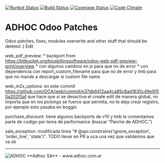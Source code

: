 [![Runbot Status](http://runbot.adhoc.com.ar/runbot/badge/flat/37/11.0.svg)](http://runbot.adhoc.com.ar/runbot/repo/github-com-ingadhoc-patches-37)
[![Build Status](https://travis-ci.org/ingadhoc/patches.svg?branch=11.0)](https://travis-ci.org/ingadhoc/patches)
[![Coverage Status](https://coveralls.io/repos/ingadhoc/patches/badge.png?branch=11.0)](https://coveralls.io/r/ingadhoc/patches?branch=11.0)
[![Code Climate](https://codeclimate.com/github/ingadhoc/patches/badges/gpa.svg)](https://codeclimate.com/github/ingadhoc/patches)

# ADHOC Odoo Patches

Odoo patches, fixes, modules overwrite and other stuff that should be deleted :) Edit

web_pdf_preview:
    * backport from https://bitbucket.org/biosbillingsoftware/odoo-web-pdf-preview-print/overview
    * con algunos cambios en js para que no de error
    * con dependencia con report_custom_filename para que no de error y tmb para que no mande a descargar si custom file name

web_m2x_options:
    en este commit https://github.com/OCA/web/commit/e37db6412aa4ca85c8ad1635c49e9150a202f5af que hace que si se desactiva el create edit de manera global, no importa que en los pickings se fuerce que permita, no te deja crear registro, por ejemplo esto pasaba en boggio

purchase_discount:
    tiene algunos backports de v10 y tmb le comentamos parte de codigo por tema de performance (buscar "Parche de ADHOC.")

sale_exception:
    modificada linea "# @api.constrains('ignore_exception', 'order_line', 'state')". TODO llevar en PR a oca una vez que validemos que va ok

[//]: # (addons)
[//]: # (end addons)

----

<img alt="ADHOC" src="http://fotos.subefotos.com/83fed853c1e15a8023b86b2b22d6145bo.png" />
**Adhoc SA** - www.adhoc.com.ar
